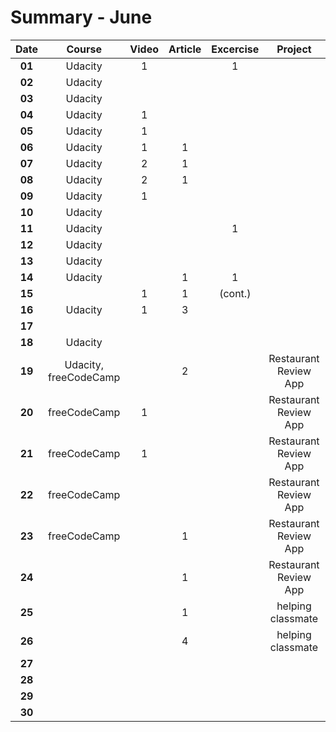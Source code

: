 # Summary - June

| Date   | Course                | Video | Article | Excercise |  Project | Book | Achievements |
| :----: | :-------------------: | :---: | :-----: | :-------: | :------: | :--: | :----------: |
| **01** | Udacity               | 1     |         | 1
| **02** | Udacity               |
| **03** | Udacity               |
| **04** | Udacity               | 1     |
| **05** | Udacity               | 1     |
| **06** | Udacity               | 1     | 1
| **07** | Udacity               | 2     | 1 
| **08** | Udacity               | 2     | 1
| **09** | Udacity               | 1
| **10** | Udacity               |
| **11** | Udacity               |       |         | 1
| **12** | Udacity               |
| **13** | Udacity               |
| **14** | Udacity               |       | 1       | 1
| **15** |                       | 1     | 1       | (cont.)
| **16** | Udacity               | 1     | 3
| **17** |
| **18** | Udacity               |
| **19** | Udacity, freeCodeCamp |       | 2       |           | Restaurant Review App | | [freeCodeCamp Certificate](https://www.freecodecamp.org/certification/jpacsai/javascript-algorithms-and-data-structures)
| **20** | freeCodeCamp          | 1     |         |           | Restaurant Review App |
| **21** | freeCodeCamp          | 1     |         |           | Restaurant Review App |
| **22** | freeCodeCamp          |       |         |           | Restaurant Review App |
| **23** | freeCodeCamp          |       | 1       |           | Restaurant Review App |
| **24** |                       |       | 1       |           | Restaurant Review App |
| **25** |                       |       | 1       |           | helping classmate     |
| **26** |                       |       | 4       |           | helping classmate     |
| **27** |
| **28** |
| **29** |
| **30** |

